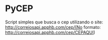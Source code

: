# PyCEP

Script simples que busca o cep utilizando o site:  http://correiosapi.apphb.com/cep/(No formato: http://correiosapi.apphb.com/cep/CEPAQUI)
